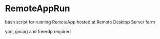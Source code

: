 # RemoteAppRun
bash script for running RemoteApp hosted at Remote Desktop Server farm

yad, gnupg and freerdp required
